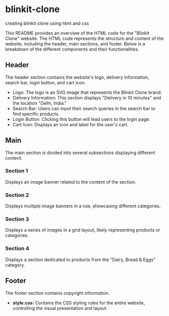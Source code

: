 # blinkit-clone
creating blinkit clone using html and css

This README provides an overview of the HTML code for the "Blinkit Clone" website. The HTML code represents the structure and content of the website, including the header, main sections, and footer. Below is a breakdown of the different components and their functionalities.

## Header
The header section contains the website's logo, delivery information, search bar, login button, and cart icon.

- Logo: The logo is an SVG image that represents the Blinkit Clone brand.
- Delivery Information: This section displays "Delivery in 10 minutes" and the location "Delhi, India."
- Search Bar: Users can input their search queries in the search bar to find specific products.
- Login Button: Clicking this button will lead users to the login page.
- Cart Icon: Displays an icon and label for the user's cart.

## Main
The main section is divided into several subsections displaying different content.

### Section 1
Displays an image banner related to the content of the section.

### Section 2
Displays multiple image banners in a row, showcasing different categories.

### Section 3
Displays a series of images in a grid layout, likely representing products or categories.

### Section 4
Displays a section dedicated to products from the "Dairy, Bread & Eggs" category.

## Footer
The footer section contains copyright information.

- **style.css:** Contains the CSS styling rules for the entire website, controlling the visual presentation and layout.
